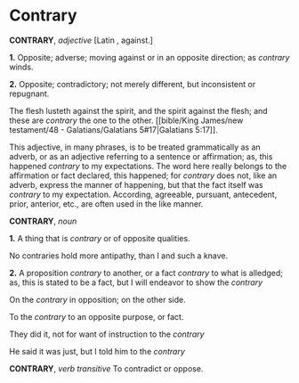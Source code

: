 # Contrary

**CONTRARY**, _adjective_ \[Latin , against.\]

**1.** Opposite; adverse; moving against or in an opposite direction; as _contrary_ winds.

**2.** Opposite; contradictory; not merely different, but inconsistent or repugnant.

The flesh lusteth against the spirit, and the spirit against the flesh; and these are _contrary_ the one to the other. [[bible/King James/new testament/48 - Galatians/Galatians 5#17|Galatians 5:17]].

This adjective, in many phrases, is to be treated grammatically as an adverb, or as an adjective referring to a sentence or affirmation; as, this happened _contrary_ to my expectations. The word here really belongs to the affirmation or fact declared, this happened; for _contrary_ does not, like an adverb, express the manner of happening, but that the fact itself was _contrary_ to my expectation. According, agreeable, pursuant, antecedent, prior, anterior, etc., are often used in the like manner.

**CONTRARY**, _noun_

**1.** A thing that is _contrary_ or of opposite qualities.

No contraries hold more antipathy, than I and such a knave.

**2.** A proposition _contrary_ to another, or a fact _contrary_ to what is alledged; as, this is stated to be a fact, but I will endeavor to show the _contrary_

On the _contrary_ in opposition; on the other side.

To the _contrary_ to an opposite purpose, or fact.

They did it, not for want of instruction to the _contrary_

He said it was just, but I told him to the _contrary_

**CONTRARY**, _verb transitive_ To contradict or oppose.